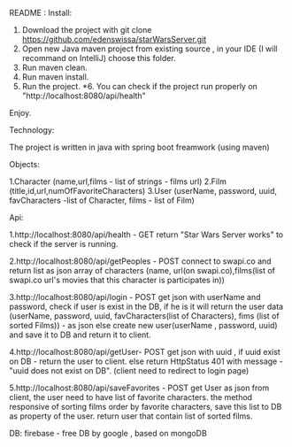 README :
Install:
1. Download the project with git clone https://github.com/edenswissa/starWarsServer.git
2. Open new Java maven project from existing source , in your IDE (I will recommand on IntelliJ)
   choose this folder.
3. Run maven clean.
4. Run maven install.
5. Run the project.
*6. You can check if the project run properly on "http://localhost:8080/api/health"  

Enjoy. 


Technology:

The project is written in java with spring boot freamwork (using maven)

Objects: 

1.Character (name,url,films - list of strings - films url)
2.Film (title,id,url,numOfFavoriteCharacters)
3.User (userName, password, uuid, favCharacters -list of Character, films - list of Film)

Api:

1.http://localhost:8080/api/health - GET
return "Star Wars Server works" to check if the server is running.

2.http://localhost:8080/api/getPeoples - POST
connect to swapi.co and return list as json array of characters
(name, url(on swapi.co),films(list of swapi.co url's movies that this character is participates in))

3.http://localhost:8080/api/login - POST
get json with userName and password, check if user is exist in the DB, if he is it will return the user data
(userName, password, uuid, favCharacters(list of Characters), fims (list of sorted Films)) - as json
else create new user(userName , password, uuid) and save it to DB and return it to client. 

4.http://localhost:8080/api/getUser- POST
get json with uuid , if uuid exist on DB - return the user to client. else return HttpStatus 401 with message - "uuid does not exist on DB".
(client need to redirect to login page)

5.http://localhost:8080/api/saveFavorites - POST
get User as json from client, the user need to have list of favorite characters. the method responsive of
sorting films order by favorite characters, save this list to DB as property of the user.
return user that contain list of sorted films.

DB:
firebase - free DB by google , based on mongoDB
